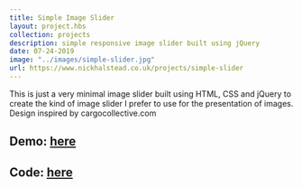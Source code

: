 ```yaml
---
title: Simple Image Slider
layout: project.hbs
collection: projects
description: simple responsive image slider built using jQuery
date: 07-24-2019
image: "../images/simple-slider.jpg"
url: https://www.nickhalstead.co.uk/projects/simple-slider
---
```

This is just a very minimal image slider built using HTML, CSS and jQuery to create the kind of image slider I prefer to use for the presentation of images. Design inspired by cargocollective.com  

## Demo: [here](https://agitated-hermann-1a868f.netlify.com/)

## Code: [here](https://github.com/nahalstead/simple-jquery-slider)

